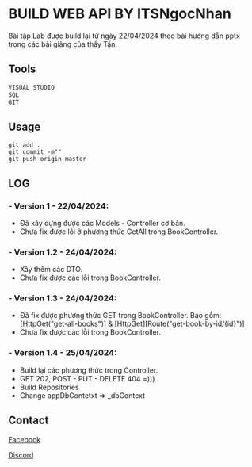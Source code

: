 # BUILD WEB API BY ITSNgocNhan

Bài tập Lab được build lại từ ngày 22/04/2024 theo bài hướng dẫn pptx trong các bài giảng của thầy Tấn.

## Tools

```bash
VISUAL STUDIO
SQL
GIT
```

## Usage

```
git add .
git commit -m""
git push origin master
```
## LOG
### - Version 1  - 22/04/2024:
- Đã xây dựng được các Models - Controller cơ bản.
- Chưa fix được lỗi ở phương thức GetAll trong BookController.
### - Version 1.2  - 24/04/2024:
- Xây thêm các DTO.
- Chưa fix được các lỗi trong BookController.
### - Version 1.3  - 24/04/2024:
- Đã fix được phương thức GET trong BookController. Bao gồm: [HttpGet("get-all-books")] & [HttpGet][Route("get-book-by-id/{id}")]
- Chưa fix được các lỗi trong BookController.
### - Version 1.4  - 25/04/2024:
- Build lại các phương thức trong Controller.
- GET 202, POST - PUT - DELETE 404 =)))
- Build Repositories
- Change appDbContetxt => _dbContext

## Contact

[Facebook](https://www.facebook.com/ItsNgocNhan/)

[Discord](ItsNgocNhan)
